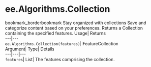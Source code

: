  
#  ee.Algorithms.Collection
bookmark_borderbookmark Stay organized with collections  Save and categorize content based on your preferences.
Returns a Collection containing the specified features. 
Usage| Returns  
---|---  
`ee.Algorithms.Collection(features)`| FeatureCollection  
Argument| Type| Details  
---|---|---  
`features`| List| The features comprising the collection.  
